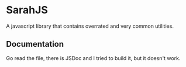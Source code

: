 # SarahJS

A javascript library that contains overrated and very common utilities.

## Documentation

Go read the file, there is JSDoc and I tried to build it, but it doesn't work.